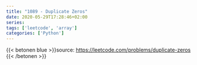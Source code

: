 ```yaml
---
title: "1089 - Duplicate Zeros"	
date: 2020-05-29T17:28:46+02:00
series:
tags: ['leetcode', 'array']
categories: ['Python']
---
```

{{< betonen blue >}}source: https://leetcode.com/problems/duplicate-zeros {{< /betonen >}}
